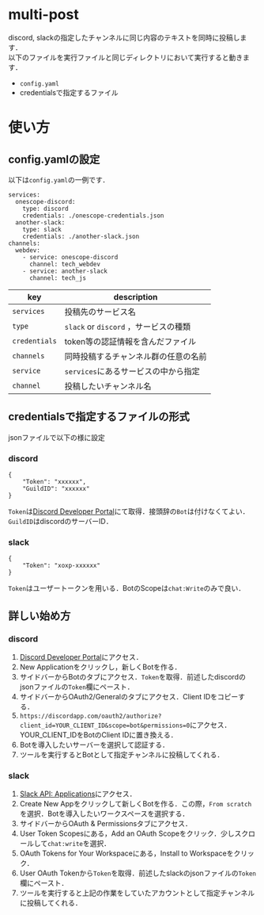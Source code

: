 # multi-post
discord, slackの指定したチャンネルに同じ内容のテキストを同時に投稿します．\
以下のファイルを実行ファイルと同じディレクトリにおいて実行すると動きます．
- `config.yaml`
- credentialsで指定するファイル
# 使い方
## config.yamlの設定
以下は`config.yaml`の一例です．
```
services:
  onescope-discord:
    type: discord
    credentials: ./onescope-credentials.json
  another-slack:
    type: slack
    credentials: ./another-slack.json
channels:
  webdev:
    - service: onescope-discord
      channel: tech_webdev
    - service: another-slack
      channel: tech_js  
```

| key | description |
| --- | --- |
| `services` | 投稿先のサービス名 |
| `type` | `slack` or `discord` ，サービスの種類 |
| `credentials` | token等の認証情報を含んだファイル |
| `channels` | 同時投稿するチャンネル群の任意の名前 |
| `service` | `services`にあるサービスの中から指定 |
| `channel` | 投稿したいチャンネル名 |

## credentialsで指定するファイルの形式
jsonファイルで以下の様に設定
### discord
```
{
    "Token": "xxxxxx",
    "GuildID": "xxxxxx"
}
```
`Token`は[Discord Developer Portal](https://discord.com/developers/applications)にて取得．接頭辞の`Bot`は付けなくてよい．
`GuildID`はdiscordのサーバーID．
### slack
```
{
    "Token": "xoxp-xxxxxx"
}
```
`Token`はユーザートークンを用いる．BotのScopeは`chat:Write`のみで良い．

## 詳しい始め方
### discord
1. [Discord Developer Portal](https://discord.com/developers/applications)にアクセス．
1. New Applicationをクリックし，新しくBotを作る．
1. サイドバーからBotのタブにアクセス．`Token`を取得．前述したdiscordのjsonファイルの`Token`欄にペースト．
1. サイドバーからOAuth2/Generalのタブにアクセス．Client IDをコピーする．
1. `https://discordapp.com/oauth2/authorize?client_id=YOUR_CLIENT_ID&scope=bot&permissions=0`にアクセス．YOUR_CLIENT_IDをBotのClient IDに置き換える．
1. Botを導入したいサーバーを選択して認証する．
1. ツールを実行するとBotとして指定チャンネルに投稿してくれる．

### slack
1. [Slack API: Applications](https://api.slack.com/apps)にアクセス．
1. Create New Appをクリックして新しくBotを作る．この際，`From scratch`を選択．Botを導入したいワークスペースを選択する．
1. サイドバーからOAuth & Permissionsタブにアクセス．
1. User Token Scopesにある，Add an OAuth Scopeをクリック．少しスクロールして`chat:write`を選択．
1. OAuth Tokens for Your Workspaceにある，Install to Workspaceをクリック．
1. User OAuth Tokenから`Token`を取得．前述したslackのjsonファイルの`Token`欄にペースト．
1. ツールを実行すると上記の作業をしていたアカウントとして指定チャンネルに投稿してくれる．
